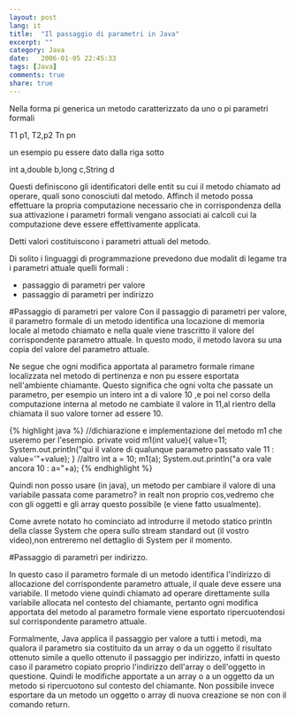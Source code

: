 ```yaml
---
layout: post
lang: it
title:  "Il passaggio di parametri in Java"
excerpt: ""
category: Java
date:   2006-01-05 22:45:33
tags: [Java]
comments: true
share: true
---
```

Nella forma pi generica un metodo  caratterizzato da uno o pi parametri formali

T1 p1, T2,p2  Tn pn

un esempio pu essere dato dalla riga sotto

int a,double b,long c,String d

Questi definiscono gli identificatori delle entit su cui il metodo  chiamato ad operare, quali sono conosciuti dal metodo.
Affinch il metodo possa effettuare la propria computazione  necessario che in corrispondenza della sua attivazione i 
parametri formali vengano associati ai calcoli cui la computazione deve essere effettivamente applicata.

Detti valori costituiscono i parametri attuali del metodo.

Di solito i linguaggi di programmazione prevedono due modalit di legame tra i parametri attuale 
quelli formali : 

* passaggio di parametri per valore 
* passaggio di parametri per indirizzo 

#Passaggio di parametri per valore 
Con il passaggio di parametri per valore, 
il parametro formale di un metodo identifica una locazione di memoria locale al metodo chiamato e nella quale 
viene trascritto il valore del corrispondente parametro attuale. 
In questo modo, il metodo lavora su una copia del valore del parametro attuale. 

Ne segue che ogni modifica apportata al parametro formale rimane localizzata nel metodo di pertinenza e 
non pu essere esportata nell'ambiente chiamante. Questo significa che ogni volta che passate un parametro, 
per esempio un intero int a di valore 10 ,e poi nel corso della computazione interna al metodo ne cambiate 
il valore in 11,al rientro della chiamata il suo valore torner ad essere 10.

{% highlight java %}
//dichiarazione e implementazione del metodo m1 che useremo per l'esempio.
private void m1(int value){
   value=11;
   System.out.println("qui il valore di qualunque parametro passato vale 11 : value='"+value);
}
//altro
int a = 10;
m1(a);
System.out.println("a ora vale ancora 10 : a="+a);
{% endhighlight %}

Quindi non posso usare (in java), un metodo per cambiare il valore di una variabile passata come parametro? 
in realt non proprio cos,vedremo che con gli oggetti e gli array questo  possibile (e viene fatto usualmente).
 
Come avrete notato ho cominciato ad introdurre il metodo statico println della classe System che opera sullo 
stream standard out (il vostro video),non entreremo nel dettaglio di System per il momento.

#Passaggio di parametri per indirizzo.

In questo caso il parametro formale di un metodo identifica l'indirizzo di allocazione del corrispondente 
parametro attuale, il quale deve essere una variabile. Il metodo viene quindi chiamato ad operare direttamente sulla 
variabile allocata nel contesto del chiamante, pertanto ogni modifica apportata del metodo al parametro formale viene 
esportato ripercuotendosi sul corrispondente parametro attuale.

Formalmente, Java applica il passaggio per valore a tutti i metodi, ma qualora il parametro sia costituito 
da un array o da un oggetto il risultato ottenuto  simile a quello ottenuto il passaggio per indirizzo, infatti
in questo caso il parametro copiato  proprio l'indirizzo dell'array o dell'oggetto in questione. 
Quindi le modifiche apportate a un array o a un oggetto da un metodo si ripercuotono sul contesto del chiamante. 
Non  possibile invece esportare da un metodo un oggetto o array di nuova creazione se non con il comando return.
